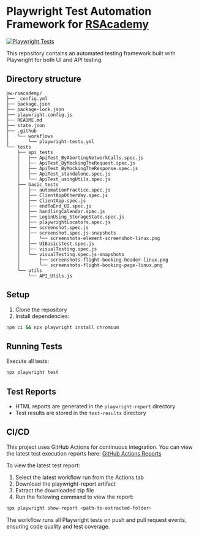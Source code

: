 # Playwright Test Automation Framework for [RSAcademy](https://www.udemy.com/course/playwright-tutorials-automation-testing/)

[![Playwright Tests](https://github.com/imshaiknasir/pw-RSAcademy/actions/workflows/playwright-tests.yml/badge.svg)](https://github.com/imshaiknasir/pw-RSAcademy/actions)

This repository contains an automated testing framework built with Playwright for both UI and API testing.

## Directory structure

```
pw-rsacademy/
├── _config.yml
├── package.json
├── package-lock.json
├── playwright.config.js
├── README.md
├── state.json
├── .github
│   └── workflows
│       └── playwright-tests.yml
└── tests
    ├── api_tests
    │   ├── ApiTest_ByAbortingNetworkCalls.spec.js
    │   ├── ApiTest_ByMockingTheRequest.spec.js
    │   ├── ApiTest_ByMockingTheResponse.spec.js
    │   ├── ApiTest_standalone.spec.js
    │   └── ApiTest_usingUtils.spec.js
    ├── basic_tests
    │   ├── automationPractice.spec.js
    │   ├── ClientAppOtherWay.spec.js
    │   ├── ClientApp.spec.js
    │   ├── endToEnd_UI.spec.js
    │   ├── handlingCalendar.spec.js
    │   ├── LoginUsing_StorageState.spec.js
    │   ├── playwrightLocators.spec.js
    │   ├── screenshot.spec.js
    │   ├── screenshot.spec.js-snapshots
    │   │   └── screenshots-element-screenshot-linux.png
    │   ├── UIBasicstest.spec.js
    │   ├── visualTesting.spec.js
    │   └── visualTesting.spec.js-snapshots
    │       ├── screenshots-flight-booking-header-linux.png
    │       └── screenshots-flight-booking-page-linux.png
    └── utils
        └── API_Utils.js
```

## Setup

1. Clone the repository
2. Install dependencies:
```bash
npm ci && npx playwright install chromium
```

## Running Tests

Execute all tests:
```bash
npx playwright test
```

## Test Reports

- HTML reports are generated in the `playwright-report` directory
- Test results are stored in the `test-results` directory

## CI/CD

This project uses GitHub Actions for continuous integration. You can view the latest test execution reports here:
[GitHub Actions Reports](https://github.com/imshaiknasir/pw-RSAcademy/actions)

To view the latest test report:
1. Select the latest workflow run from the Actions tab
2. Download the playwright-report artifact
3. Extract the downloaded zip file
4. Run the following command to view the report:
```bash
npx playwright show-report <path-to-extracted-folder>
```

The workflow runs all Playwright tests on push and pull request events, ensuring code quality and test coverage.
